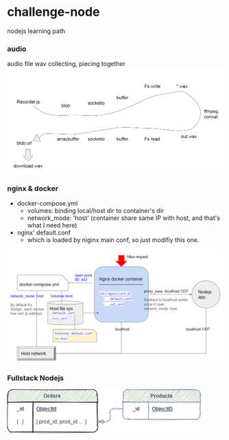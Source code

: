 # challenge-node
nodejs learning path

### audio 
audio file wav collecting, piecing together 
<img src="https://github.com/ywang305/challenge-node/blob/master/screenshots/audio%20subproj%20mind%20flow.png" />

### nginx & docker
- docker-compose.yml
  - volumes:  binding local/host dir to container's dir
  - network_mode: 'host' (container share same IP with host, and that's what I need here)
- nginx' default.conf
  - which is loaded by niginx main conf, so just modifiy this one.
<img src="https://github.com/ywang305/challenge-node/blob/master/screenshots/nginx_docker.png"/>

### Fullstack Nodejs
![MongoDB doc关系](https://github.com/ywang305/challenge-node/blob/master/screenshots/Fullstack_Mongo_Doc_Ref.png)
